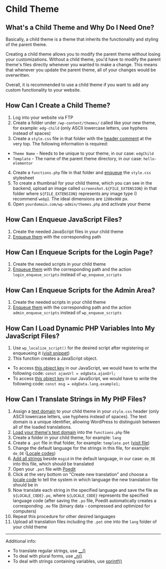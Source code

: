 # Child Theme

## What's a Child Theme and Why Do I Need One?

Basically, a child theme is a theme that inherits the functionality and styling of the parent theme.

Creating a child theme allows you to modify the parent theme without losing your customizations. Without a child theme, you'd have to modify the parent theme's files directly whenever you wanted to make a change. This means that whenever you update the parent theme, all of your changes would be overwritten.

Overall, it is recommended to use a child theme if you want to add any custom functionality to your website.

## How Can I Create a Child Theme?

1. Log into your website via FTP
2. Create a folder under `/wp-content/themes/` called like your new theme, for example: `edg-child` (only ASCII lowercase letters, use hyphens instead of spaces)
3. Create a `style.css` file in that folder with the [header comment](https://github.com/eBollow05/child-theme/blob/main/style.css) at the very top.
The following information is required:
- `Theme Name` - Needs to be unique to your theme, in our case: `edgChild`
- `Template` - The name of the parent theme directory, in our case: `hello-elementor`
4. Create a `functions.php` file in that folder and [enqueue](https://github.com/eBollow05/child-theme/blob/main/functions.php#L13-L27) the `style.css` stylesheet
5. To create a thumbnail for your child theme, which you can see in the backend, upload an image called `screenshot.${FILE_EXTENSION}` in that folder where `${FILE_EXTENSION}` represents any image type (I recommend `webp`). The ideal dimensions are `1200x900` px.
6. Open `yourdomain.com/wp-admin/themes.php` and activate your theme

## How Can I Enqueue JavaScript Files?

1. Create the needed JavaScript files in your child theme
2. [Enqueue them](https://github.com/eBollow05/child-theme/blob/main/functions.php#L13-L27) with the corresponding path

## How Can I Enqueue Scripts for the Login Page?

1. Create the needed scripts in your child theme
2. [Enqueue them](https://github.com/eBollow05/child-theme/blob/main/functions.php#L30-L36) with the corresponding path and the action `login_enqueue_scripts` instead of `wp_enqueue_scripts`

## How Can I Enqueue Scripts for the Admin Area?

1. Create the needed scripts in your child theme
2. [Enqueue them](https://github.com/eBollow05/child-theme/blob/main/functions.php#L39-L45) with the corresponding path and the action `admin_enqueue_scripts` instead of `wp_enqueue_scripts`

## How Can I Load Dynamic PHP Variables Into My JavaScript Files?

1. Use `wp_localize_script()` for the desired script after registering or enqueueing it ([visit snippet](https://github.com/eBollow05/child-theme/blob/main/functions.php#L20-L28))
2. This function creates a JavaScript object.
- To access [this object key](https://github.com/eBollow05/child-theme/blob/main/functions.php#L21) in our JavaScript, we would have to write the following code: `const ajaxUrl = edgData.ajaxUrl;`
- To access [this object key](https://github.com/eBollow05/child-theme/blob/main/functions.php#L25) in our JavaScript, we would have to write the following code: `const msg = edgData.lang.example1;`

## How Can I Translate Strings in My PHP Files?

1. Assign a [text domain](https://github.com/eBollow05/child-theme/blob/main/style.css#L7) to your child theme in your `style.css` header (only ASCII lowercase letters, use hyphens instead of spaces).
The text domain is a unique identifier, allowing WordPress to distinguish between all of the loaded translations.
2. [Load your theme's text domain](https://github.com/eBollow05/child-theme/blob/main/functions.php#L4-L9) into the `functions.php` file
3. Create a folder in your child theme, for example: `lang`
4. Create a `.pot` file in that folder, for example: `template.pot` ([visit file](https://github.com/eBollow05/child-theme/blob/main/lang/template.pot))
5. Change the default language for the strings in this file, for example: `de_DE` ([Locale codes](https://make.wordpress.org/polyglots/teams/))
6. [Add all strings](https://github.com/eBollow05/child-theme/blob/main/lang/template.pot#L14) beside `msgid` in the default language, in our case: `de_DE` into this file, which should be translated
7. Open your `.pot` file with [Poedit](https://poedit.net)
8. Click at the very bottom on "Create new translation" and choose a [locale code](https://make.wordpress.org/polyglots/teams/) to tell the system in which language the new translation file should be in
9. Now translate each string in the specified language and save the file as `${LOCALE_CODE}.po`, where `${LOCALE_CODE}` represents the specified language code (after saving the `.po` file, Poedit automatically creates a corresponding `.mo` file (binary data - compressed and optimized for computers)
10. Repeat this procedure for other desired languages
11. Upload all translation files including the `.pot` one into the `lang` folder of your child theme

---

Additional info:

- To translate regular strings, use [__()](https://developer.wordpress.org/reference/functions/__/)
- To deal with plural forms, use [_n()](https://developer.wordpress.org/reference/functions/_n/)
- To deal with strings containing variables, use [sprintf()](https://www.php.net/manual/en/function.sprintf.php)

